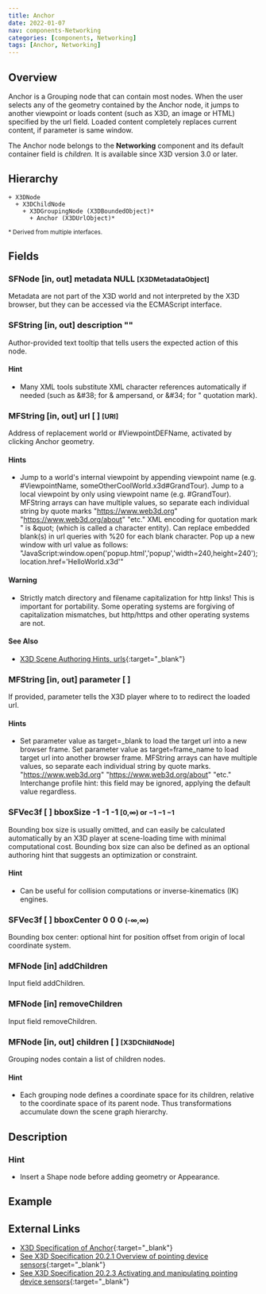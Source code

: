 ```yaml
---
title: Anchor
date: 2022-01-07
nav: components-Networking
categories: [components, Networking]
tags: [Anchor, Networking]
---
```

<style>
.post h3 {
  word-spacing: 0.2em;
}
</style>

## Overview

Anchor is a Grouping node that can contain most nodes. When the user selects any of the geometry contained by the Anchor node, it jumps to another viewpoint or loads content (such as X3D, an image or HTML) specified by the url field. Loaded content completely replaces current content, if parameter is same window.

The Anchor node belongs to the **Networking** component and its default container field is *children.* It is available since X3D version 3.0 or later.

## Hierarchy

```
+ X3DNode
  + X3DChildNode
    + X3DGroupingNode (X3DBoundedObject)*
      + Anchor (X3DUrlObject)*
```

<small>\* Derived from multiple interfaces.</small>

## Fields

### SFNode [in, out] **metadata** NULL <small>[X3DMetadataObject]</small>

Metadata are not part of the X3D world and not interpreted by the X3D browser, but they can be accessed via the ECMAScript interface.

### SFString [in, out] **description** ""

Author-provided text tooltip that tells users the expected action of this node.

#### Hint

- Many XML tools substitute XML character references automatically if needed (such as &amp;#38; for &amp; ampersand, or &amp;#34; for " quotation mark).

### MFString [in, out] **url** [ ] <small>[URI]</small>

Address of replacement world or #ViewpointDEFName, activated by clicking Anchor geometry.

#### Hints

- Jump to a world's internal viewpoint by appending viewpoint name (e.g. #ViewpointName, someOtherCoolWorld.x3d#GrandTour). Jump to a local viewpoint by only using viewpoint name (e.g. #GrandTour). MFString arrays can have multiple values, so separate each individual string by quote marks "https://www.web3d.org" "https://www.web3d.org/about" "etc." XML encoding for quotation mark " is &amp;quot; (which is called a character entity). Can replace embedded blank(s) in url queries with %20 for each blank character. Pop up a new window with url value as follows: "JavaScript:window.open('popup.html','popup','width=240,height=240');location.href='HelloWorld.x3d'"

#### Warning

- Strictly match directory and filename capitalization for http links! This is important for portability. Some operating systems are forgiving of capitalization mismatches, but http/https and other operating systems are not.

#### See Also

- [X3D Scene Authoring Hints, urls](https://www.web3d.org/x3d/content/examples/X3dSceneAuthoringHints.html#urls){:target="_blank"}

### MFString [in, out] **parameter** [ ]

If provided, parameter tells the X3D player where to to redirect the loaded url.

#### Hints

- Set parameter value as target=\_blank to load the target url into a new browser frame. Set parameter value as target=frame_name to load target url into another browser frame. MFString arrays can have multiple values, so separate each individual string by quote marks. "https://www.web3d.org" "https://www.web3d.org/about" "etc." Interchange profile hint: this field may be ignored, applying the default value regardless.

### SFVec3f [ ] **bboxSize** -1 -1 -1 <small>[0,∞) or −1 −1 −1</small>

Bounding box size is usually omitted, and can easily be calculated automatically by an X3D player at scene-loading time with minimal computational cost. Bounding box size can also be defined as an optional authoring hint that suggests an optimization or constraint.

#### Hint

- Can be useful for collision computations or inverse-kinematics (IK) engines.

### SFVec3f [ ] **bboxCenter** 0 0 0 <small>(-∞,∞)</small>

Bounding box center: optional hint for position offset from origin of local coordinate system.

### MFNode [in] **addChildren**

Input field addChildren.

### MFNode [in] **removeChildren**

Input field removeChildren.

### MFNode [in, out] **children** [ ] <small>[X3DChildNode]</small>

Grouping nodes contain a list of children nodes.

#### Hint

- Each grouping node defines a coordinate space for its children, relative to the coordinate space of its parent node. Thus transformations accumulate down the scene graph hierarchy.

## Description

### Hint

- Insert a Shape node before adding geometry or Appearance.

## Example

<x3d-canvas src="https://create3000.github.io/media/examples/Networking/Anchor/Anchor.x3d"></x3d-canvas>

## External Links

- [X3D Specification of Anchor](https://www.web3d.org/documents/specifications/19775-1/V4.0/Part01/components/networking.html#Anchor){:target="_blank"}
- [See X3D Specification 20.2.1 Overview of pointing device sensors](https://www.web3d.org/documents/specifications/19775-1/V4.0/Part01/components/pointingDeviceSensor.html#OverviewOfPointingDeviceSensors){:target="_blank"}
- [See X3D Specification 20.2.3 Activating and manipulating pointing device sensors](https://www.web3d.org/documents/specifications/19775-1/V4.0/Part01/components/pointingDeviceSensor.html#Activatingandmanipulating){:target="_blank"}

